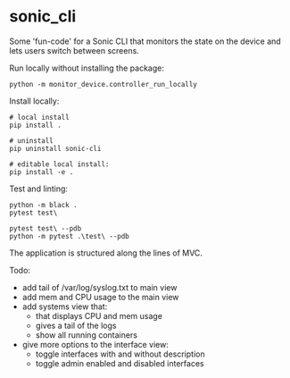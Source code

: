 # sonic_cli

Some 'fun-code' for a Sonic CLI that monitors the state on the device and lets users switch between screens. 

Run locally without installing the package:


```
python -m monitor_device.controller_run_locally
```

Install locally:
```
# local install
pip install . 

# uninstall
pip uninstall sonic-cli

# editable local install:
pip install -e .
```

Test and linting:
```
python -m black .
pytest test\

pytest test\ --pdb
python -m pytest .\test\ --pdb
```

The application is structured along the lines of MVC.


Todo:
- add tail of /var/log/syslog.txt to main view
- add mem and CPU usage to the main view
- add systems view that:
  - that displays CPU and mem usage
  - gives a tail of the logs
  - show all running containers
- give more options to the interface view:
  - toggle interfaces with and without description
  - toggle admin enabled and disabled interfaces
